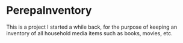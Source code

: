 # PerepaInventory
This is a project I started a while back, for the purpose of keeping an inventory of all household media items such as books, movies, etc.
